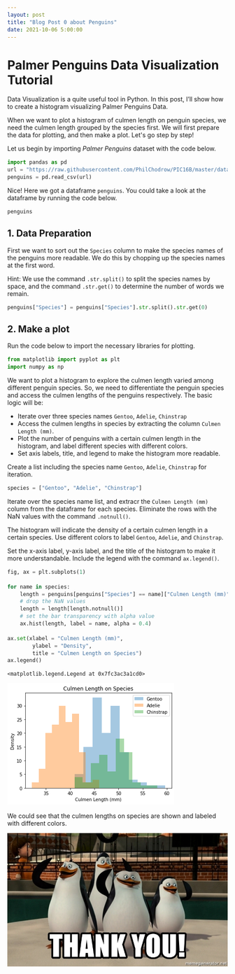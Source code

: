 ```yaml
---
layout: post
title: "Blog Post 0 about Penguins"
date: 2021-10-06 5:00:00
---
```

# Palmer Penguins Data Visualization Tutorial

Data Visualization is a quite useful tool in Python. In this post, I’ll show how to create a histogram visualizing Palmer Penguins Data.

When we want to plot a histogram of culmen length on penguin species, we need the culmen length grouped by the species first. We will first prepare the data for plotting, and then make a plot. Let's go step by step!

Let us begin by importing *Palmer Penguins* dataset with the code below. 


```python
import pandas as pd
url = "https://raw.githubusercontent.com/PhilChodrow/PIC16B/master/datasets/palmer_penguins.csv"
penguins = pd.read_csv(url)
```

Nice! Here we got a dataframe `penguins`. You could take a look at the dataframe by running the code below.


```python
penguins
```

## 1. Data Preparation
First we want to sort out the `Species` column to make the species names of the penguins more readable. We do this by chopping up the species names at the first word.

Hint: We use the command `.str.split()` to split the species names by space, and the command `.str.get()` to determine the number of words we remain.


```python
penguins["Species"] = penguins["Species"].str.split().str.get(0)
```

## 2. Make a plot

Run the code below to import the necessary libraries for plotting.


```python
from matplotlib import pyplot as plt
import numpy as np
```

We want to plot a histogram to explore the culmen length varied among different penguin species. So, we need to differentiate the penguin species and access the culmen lengths of the penguins respectively. The basic logic will be:

* Iterate over three species names `Gentoo`, `Adelie`, `Chinstrap`
* Access the culmen lengths in species by extracting the column `Culmen Length (mm)`.
* Plot the number of penguins with a certain culmen length in the histogram, and label different species with different colors.
* Set axis labels, title, and legend to make the histogram more readable.

Create a list including the species name `Gentoo`, `Adelie`, `Chinstrap` for iteration.


```python
species = ["Gentoo", "Adelie", "Chinstrap"] 
```

Iterate over the species name list, and extracr the `Culmen Length (mm)` column from the dataframe for each species. Eliminate the rows with the NaN values with the command `.notnull()`. 

The histogram will indicate the density of a certain culmen length in a certain species. Use different colors to label `Gentoo`, `Adelie`, and `Chinstrap`.

Set the x-axis label, y-axis label, and the title of the histogram to make it more understandable.
Include the legend with the command `ax.legend()`.


```python
fig, ax = plt.subplots(1)

for name in species:
    length = penguins[penguins["Species"] == name]["Culmen Length (mm)"] 
    # drop the NaN values
    length = length[length.notnull()] 
    # set the bar transparency with alpha value
    ax.hist(length, label = name, alpha = 0.4) 
    
ax.set(xlabel = "Culmen Length (mm)", 
        ylabel = "Density", 
        title = "Culmen Length on Species") 
ax.legend()
```




    <matplotlib.legend.Legend at 0x7fc3ac3a1cd0>




    
![output_15_1.png](/images/output_15_1.png)

We could see that the culmen lengths on species are shown and labeled with different colors. 



![thank-you-penguins.jpeg](/images/thank-you-penguins.jpeg)




